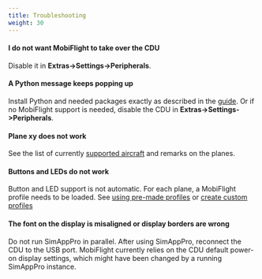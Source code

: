 ```yaml
---
title: Troubleshooting
weight: 30
---
```


#### I do not want MobiFlight to take over the CDU

Disable it in **Extras->Settings->Peripherals**.

#### A Python message keeps popping up

Install Python and needed packages exactly as described in the [guide](/guides/installing-python/). Or if no MobiFlight support is needed, disable the CDU in **Extras->Settings->Peripherals**.

#### Plane xy does not work

See the list of currently [supported aircraft](/joysticks/winwing/winwing-cdu/supported-aircraft/) and remarks on the planes.

#### Buttons and LEDs do not work

Button and LED support is not automatic. For each plane, a MobiFlight profile needs to be loaded. See [using pre-made profiles](/joysticks/winwing/premade-profiles/) or [create custom profiles](/joysticks/winwing/custom-profiles/)

#### The font on the display is misaligned or display borders are wrong

Do not run SimAppPro in parallel. After using SimAppPro, reconnect the CDU to the USB port. MobiFlight currently relies on the CDU default power-on display settings, which might have been changed by a running SimAppPro instance.
